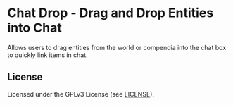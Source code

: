 # Chat Drop - Drag and Drop Entities into Chat

Allows users to drag entities from the world or compendia into the chat box to quickly link items in chat.

## License

Licensed under the GPLv3 License (see [LICENSE](LICENSE)).

